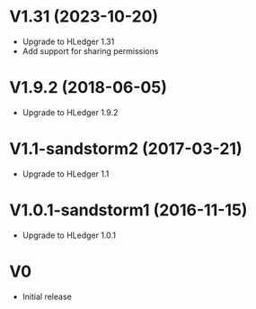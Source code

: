 # V1.31 (2023-10-20)

 * Upgrade to HLedger 1.31
 * Add support for sharing permissions

# V1.9.2 (2018-06-05)

 * Upgrade to HLedger 1.9.2

# V1.1-sandstorm2 (2017-03-21)

 * Upgrade to HLedger 1.1

# V1.0.1-sandstorm1 (2016-11-15)

 * Upgrade to HLedger 1.0.1

# V0

 * Initial release
